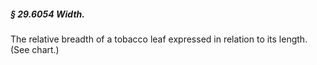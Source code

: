 ##### § 29.6054 Width. #####

The relative breadth of a tobacco leaf expressed in relation to its length. (See chart.)